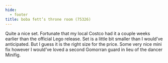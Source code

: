 ```yaml
---
hide:
  - footer
title: boba fett’s throne room (75326)
---
```


Quite a nice set. Fortunate that my local Costco had it a couple weeks earlier than the official Lego release. Set is a little bit smaller than I would’ve anticipated. But I guess it is the right size for the price. Some very nice mini fix however I would’ve loved a second Gomorran guard in lieu of the dancer Minifig. 
